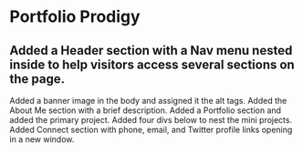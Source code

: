 # Portfolio Prodigy

## Added a Header section with a Nav menu nested inside to help visitors access several sections on the page.
Added a banner image in the body and assigned it the alt tags.
Added the About Me section with a brief description.
Added a Portfolio section and added the primary project.
Added four divs below to nest the mini projects.
Added Connect section with phone, email, and Twitter profile links opening in a new window.
